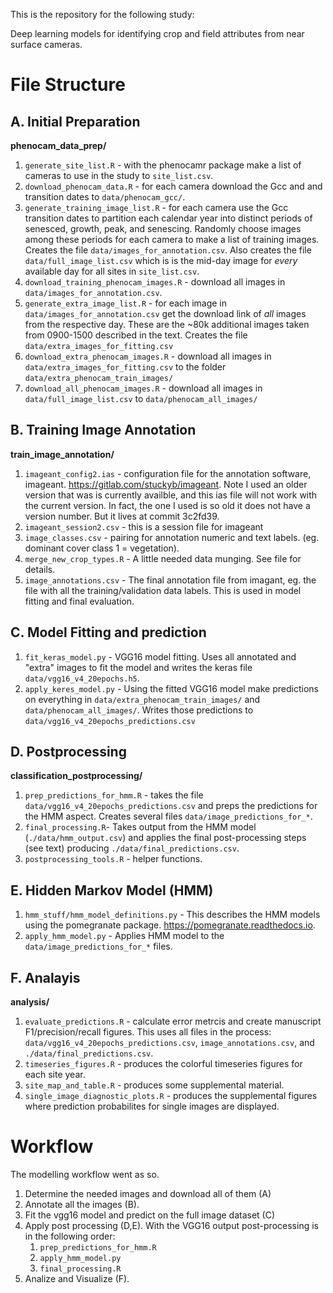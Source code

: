 This is the repository for the following study:

Deep learning models for identifying crop and field attributes from near surface cameras. 

# File Structure
## A. Initial Preparation
**phenocam_data_prep/**  
1. `generate_site_list.R` - with the phenocamr package make a list of cameras to use in the study to `site_list.csv`.
2. `download_phenocam_data.R` - for each camera download the Gcc and and transition dates to `data/phenocam_gcc/`. 
3. `generate_training_image_list.R` - for each camera use the Gcc transition dates to partition each calendar year into distinct periods of senesced, growth, peak, and senescing. Randomly choose images among these periods for each camera to make a list of training images. Creates the file `data/images_for_annotation.csv`. Also creates the file `data/full_image_list.csv` which is is the  mid-day image for *every* available day for all sites in `site_list.csv`.
4. `download_training_phenocam_images.R` - download all images in `data/images_for_annotation.csv`.
5. `generate_extra_image_list.R` - for each image in `data/images_for_annotation.csv` get the download link of *all* images from the respective day. These are the ~80k additional images taken from 0900-1500 described in the text. Creates the file `data/extra_images_for_fitting.csv`
6. `download_extra_phenocam_images.R` - download all images in `data/extra_images_for_fitting.csv` to the folder `data/extra_phenocam_train_images/`
7. `download_all_phenocam_images.R` - download all images in `data/full_image_list.csv` to `data/phenocam_all_images/`
    
## B. Training Image Annotation 
**train_image_annotation/**  
1. `imageant_config2.ias` - configuration file for the annotation software, imageant.  https://gitlab.com/stuckyb/imageant. Note I used an older version that was is currently availble, and this ias file will not work with the current version. In fact, the one I used is so old it does not have a version number. But it lives at commit 3c2fd39.  
2. `imageant_session2.csv` - this is a session file for imageant
3. `image_classes.csv` - pairing for annotation numeric and text labels. (eg. dominant cover class 1 = vegetation).
4. `merge_new_crop_types.R` - A little needed data munging. See file for details.
5. `image_annotations.csv` - The  final annotation file from imagant, eg. the file with all the training/validation data labels. This is used in model fitting and final evaluation.

## C. Model Fitting and prediction
1. `fit_keras_model.py` - VGG16 model fitting. Uses all annotated and "extra" images to fit the model and writes the keras file `data/vgg16_v4_20epochs.h5`.
2. `apply_keres_model.py` - Using the fitted VGG16 model make predictions on everything in `data/extra_phenocam_train_images/` and `data/phenocam_all_images/`. Writes those predictions to `data/vgg16_v4_20epochs_predictions.csv` 

## D. Postprocessing
**classification_postprocessing/**  
1. `prep_predictions_for_hmm.R` - takes the file `data/vgg16_v4_20epochs_predictions.csv` and preps the predictions for the HMM aspect. Creates several files `data/image_predictions_for_*`. 
2. `final_processing.R`- Takes output from the  HMM model (`./data/hmm_output.csv`) and applies the final post-processing steps (see text) producing `./data/final_predictions.csv`.
3. `postprocessing_tools.R` - helper functions.

## E. Hidden Markov Model (HMM)
1. `hmm_stuff/hmm_model_definitions.py` - This describes the HMM models using the pomegranate package. https://pomegranate.readthedocs.io.  
2. `apply_hmm_model.py` - Applies HMM model to the  `data/image_predictions_for_*` files. 

## F. Analayis
**analysis/**  
1. `evaluate_predictions.R` - calculate error metrcis and create manuscript F1/precision/recall figures. This uses all files in the process:   `data/vgg16_v4_20epochs_predictions.csv`, `image_annotations.csv`, and `./data/final_predictions.csv`.
2. `timeseries_figures.R` - produces the colorful timeseries figures for each site year.
3. `site_map_and_table.R` - produces some supplemental material. 
4. `single_image_diagnostic_plots.R` - produces the supplemental figures where prediction probabilites for single images are displayed.
    
    
# Workflow
The modelling workflow went as so.  
1. Determine the needed images and download all of them (A)
2. Annotate all the images (B).
3. Fit the vgg16 model and predict on the full image dataset (C)
4. Apply post processing (D,E).
    With the VGG16 output post-processing is in the following order:
    1. `prep_predictions_for_hmm.R`
    2. `apply_hmm_model.py`
    3. `final_processing.R`
5. Analize and Visualize (F).
    
    
    
    
